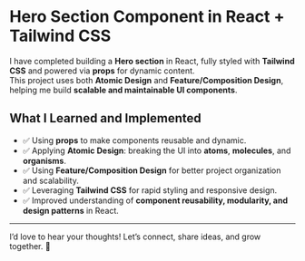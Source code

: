 # Hero Section Component in React + Tailwind CSS

I have completed building a **Hero section** in React, fully styled with **Tailwind CSS** and powered via **props** for dynamic content.  
This project uses both **Atomic Design** and **Feature/Composition Design**, helping me build **scalable and maintainable UI components**.

## What I Learned and Implemented

- ✅ Using **props** to make components reusable and dynamic.
- ✅ Applying **Atomic Design**: breaking the UI into **atoms**, **molecules**, and **organisms**.
- ✅ Using **Feature/Composition Design** for better project organization and scalability.
- ✅ Leveraging **Tailwind CSS** for rapid styling and responsive design.
- ✅ Improved understanding of **component reusability, modularity, and design patterns** in React.
 
---

I’d love to hear your thoughts! Let’s connect, share ideas, and grow together. 🌱
